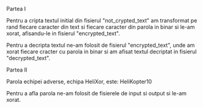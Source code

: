 Partea I

Pentru a cripta textul initial din fisierul "not_crypted_text"
am transformat pe rand fiecare caracter din text si fiecare 
caracter din parola in binar si le-am xorat, afisandu-le in 
fisierul "encrypted_text".

Pentru a decripta textul ne-am folosit de fisierul "encrypted_text",
unde am xorat fiecare cracter cu parola in binar si am afisat textul
decriptat in fisierul "decrypted_text".

Partea II

Parola echipei adverse, echipa HeliXor, este: 
HeliKopter10

Pentru a afla parola ne-am folosit de fisierele de input
si output si le-am xorat.
 